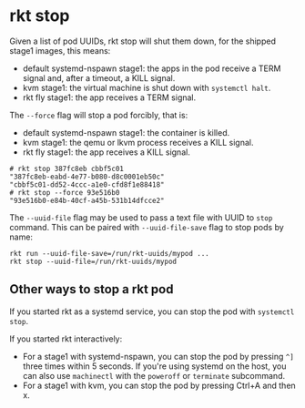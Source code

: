 # rkt stop

Given a list of pod UUIDs, rkt stop will shut them down, for the shipped stage1 images, this means:

* default systemd-nspawn stage1: the apps in the pod receive a TERM signal and, after a timeout, a KILL signal.
* kvm stage1: the virtual machine is shut down with `systemctl halt`.
* rkt fly stage1: the app receives a TERM signal.

The `--force` flag will stop a pod forcibly, that is:

* default systemd-nspawn stage1: the container is killed.
* kvm stage1: the qemu or lkvm process receives a KILL signal.
* rkt fly stage1: the app receives a KILL signal.

```
# rkt stop 387fc8eb cbbf5c01
"387fc8eb-eabd-4e77-b080-d8c0001eb50c"
"cbbf5c01-dd52-4ccc-a1e0-cfd8f1e88418"
# rkt stop --force 93e516b0
"93e516b0-e84b-40cf-a45b-531b14dfcce2"
```

The `--uuid-file` flag may be used to pass a text file with UUID to `stop` command.
This can be paired with `--uuid-file-save` flag to stop pods by name:

```
rkt run --uuid-file-save=/run/rkt-uuids/mypod ...
rkt stop --uuid-file=/run/rkt-uuids/mypod
```

## Other ways to stop a rkt pod

If you started rkt as a systemd service, you can stop the pod with `systemctl stop`.

If you started rkt interactively:

* For a stage1 with systemd-nspawn, you can stop the pod by pressing `^]` three times within 5 seconds.
If you're using systemd on the host, you can also use `machinectl` with the `poweroff` or `terminate` subcommand.
* For a stage1 with kvm, you can stop the pod by pressing Ctrl+A and then x.

